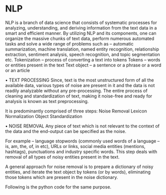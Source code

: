 # NLP
NLP is a branch of data science that consists of systematic processes for analyzing, understanding, and deriving information from the text data in a smart and efficient manner. By utilizing NLP and its components, one can organize the massive chunks of text data, perform numerous automated tasks and solve a wide range of problems such as – automatic summarization, machine translation, named entity recognition, relationship extraction, sentiment analysis, speech recognition, and topic segmentation etc.
Tokenization – process of converting a text into tokens
Tokens – words or entities present in the text
Text object – a sentence or a phrase or a word or an article


• TEXT PROCESSING
Since, text is the most unstructured form of all the available data, various types of noise are present in it and the data is not readily analyzable without any pre-processing. The entire process of cleaning and standardization of text, making it noise-free and ready for analysis is known as text preprocessing.

It is predominantly comprised of three steps:
Noise Removal
Lexicon Normalization
Object Standardization


• NOISE REMOVAL
Any piece of text which is not relevant to the context of the data and the end-output can be specified as the noise.

For example – language stopwords (commonly used words of a language – is, am, the, of, in etc), URLs or links, social media entities (mentions, hashtags), punctuations and industry specific words. This step deals with removal of all types of noisy entities present in the text.

A general approach for noise removal is to prepare a dictionary of noisy entities, and iterate the text object by tokens (or by words), eliminating those tokens which are present in the noise dictionary.

Following is the python code for the same purpose.
